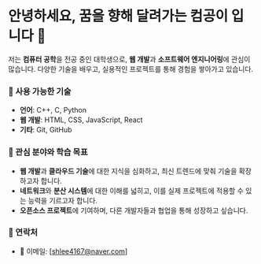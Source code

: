 # 안녕하세요, 꿈을 향해 달려가는 컴공이 입니다 👋

저는 **컴퓨터 공학**을 전공 중인 대학생으로, **웹 개발**과 **소프트웨어 엔지니어링**에 관심이 많습니다. 다양한 기술을 배우고, 실용적인 프로젝트를 통해 경험을 쌓아가고 있습니다.

### 🔧 사용 가능한 기술
- **언어**: C++, C, Python
- **웹 개발**: HTML, CSS, JavaScript, React
- **기타**: Git, GitHub

### 🌱 관심 분야와 학습 목표
- **웹 개발**과 **클라우드 기술**에 대한 지식을 심화하고, 최신 트렌드에 맞춰 기술을 확장하고자 합니다.
- **네트워크**와 **분산 시스템**에 대한 이해를 넓히고, 이를 실제 프로젝트에 적용할 수 있는 능력을 기르고자 합니다.
- **오픈소스 프로젝트**에 기여하며, 다른 개발자들과 협업을 통해 성장하고 싶습니다.

### 💬 연락처
- 📧 이메일: [shlee4167@naver.com]
